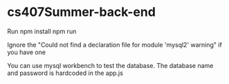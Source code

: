 # cs407Summer-back-end

Run
npm install
npm run

Ignore the "Could not find a declaration file for module 'mysql2' warning" if you have one

You can use mysql workbench to test the database. The database name and password is hardcoded in the app.js
